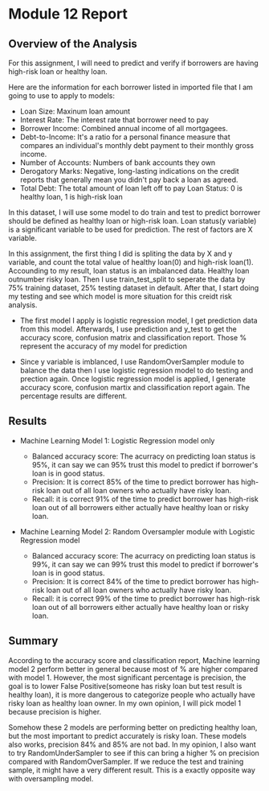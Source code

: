 # Module 12 Report

## Overview of the Analysis

For this assignment, I will need to predict and verify if borrowers are having high-risk loan or healthy loan. 

Here are the information for each borrower listed in imported file that I am going to use to apply to models:

- Loan Size: Maxinum loan amount
- Interest Rate: The interest rate that borrower need to pay
- Borrower Income: Combined annual income of all mortgagees. 
- Debt-to-Income: It's a ratio for a personal finance measure that compares an individual's monthly debt payment to their monthly gross income.
- Number of Accounts: Numbers of bank accounts they own
- Derogatory Marks: Negative, long-lasting indications on the credit reports that generally mean you didn't pay back a loan as agreed.
- Total Debt: The total amount of loan left off to pay
Loan Status: 0 is healthy loan, 1 is high-risk loan

In this dataset, I will use some model to do train and test to predict borrower should be defined as healthy loan or high-risk loan. Loan status(y variable) is a significant variable to be used for prediction. The rest of factors are X variable.

In this assignment, the first thing I did is spliting the data by X and y variable, and count the total value of healthy loan(0) and high-risk loan(1). Accounding to my result, loan status is an imbalanced data. Healthy loan outnumber risky loan. Then I use train_test_split to seperate the data by 75% training dataset, 25% testing dataset in default. After that, I start doing my testing and see which model is more situation for this creidt risk analysis.
 - The first model I apply is logistic regression model, I get prediction data from this model. Afterwards, I use prediction and y_test to get the accuracy score, confusion matrix and classification report. Those % represent the accuracy of my model for prediction

 - Since y variable is imblanced, I use RandomOverSampler module to balance the data then I use logistic regression model to do testing and prection again. Once logistic regression model is applied, I generate accuracy score, confusion martix and classification report again. The percentage results are different. 


 ## Results

 * Machine Learning Model 1: Logistic Regression model only

    - Balanced accuracy score: The acurracy on predicting loan status is 95%, it can say we can 95% trust this model to predict if borrower's loan is in good status.
    - Precision: It is correct 85% of the time to predict borrower has high-risk loan out of all loan owners who actually have risky loan.
    - Recall: it is correct 91% of the time to predict borrower has high-risk loan out of all borrowers either actually have healthy loan or risky loan.

* Machine Learning Model 2: Random Oversampler module with Logistic Regression model

    - Balanced accuracy score: The acurracy on predicting loan status is 99%, it can say we can 99% trust this model to predict if borrower's loan is in good status.
    - Precision: It is correct 84% of the time to predict borrower has high-risk loan out of all loan owners who actually have risky loan.
    - Recall: it is correct 99% of the time to predict borrower has high-risk loan out of all borrowers either actually have healthy loan or risky loan.

## Summary

According to the accuracy score and classification report, Machine learning model 2 perform better in general because most of % are higher compared with model 1. However, the most significant percentage is precision, the goal is to lower False Positive(someone has risky loan but test result is healthy loan), it is more dangerous to categorize people who actually have risky loan as healthy loan owner. In my own opinion, I will pick model 1 because precision is higher. 

Somehow these 2 models are performing better on predicting healthy loan, but the most important to predict accurately is risky loan. These models also works, precision 84% and 85% are not bad. In my opinion, I also want to try RandomUnderSampler to see if this can bring a higher % on precision compared with RandomOverSampler. If we reduce the test and training sample, it might have a very different result. This is a exactly opposite way with oversampling model.